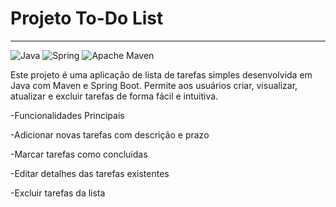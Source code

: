 # Projeto To-Do List
__________________________________
![Java](https://img.shields.io/badge/java-%23ED8B00.svg?style=for-the-badge&logo=openjdk&logoColor=white)
![Spring](https://img.shields.io/badge/spring-%236DB33F.svg?style=for-the-badge&logo=spring&logoColor=white)
![Apache Maven](https://img.shields.io/badge/Apache%20Maven-C71A36?style=for-the-badge&logo=Apache%20Maven&logoColor=white)

Este projeto é uma aplicação de lista de tarefas simples desenvolvida em Java com Maven e Spring Boot. 
Permite aos usuários criar, visualizar, atualizar e excluir tarefas de forma fácil e intuitiva.

-Funcionalidades Principais

-Adicionar novas tarefas com descrição e prazo

-Marcar tarefas como concluídas

-Editar detalhes das tarefas existentes

-Excluir tarefas da lista
